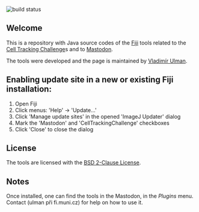 ![build status](https://api.travis-ci.com/CellTrackingChallenge/CTC-FijiPlugins.svg?branch=master)

Welcome
-------
This is a repository with Java source codes of the [Fiji](http://fiji.sc) tools related to the [Cell Tracking Challenge](http://www.celltrackingchallenge.net)s
and to [Mastodon](https://github.com/mastodon-sc/mastodon).

The tools were developed and the page is maintained by [Vladimír Ulman](http://www.fi.muni.cz/~xulman/).


Enabling update site in a new or existing Fiji installation:
------------------------------------------------------------
1. Open Fiji
1. Click menus: 'Help' -> 'Update...'
1. Click 'Manage update sites' in the opened 'ImageJ Updater' dialog
1. Mark the 'Mastodon' and 'CellTrackingChallenge' checkboxes
1. Click 'Close' to close the dialog


License
--------
The tools are licensed with the [BSD 2-Clause License](https://choosealicense.com/licenses/bsd-2-clause/).


Notes
------
Once installed, one can find the tools in the Mastodon, in the _Plugins_ menu.
Contact (ulman při fi.muni.cz) for help on how to use it.
